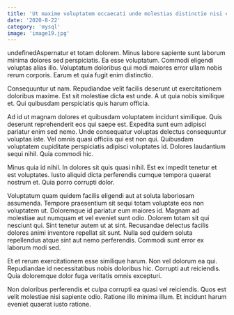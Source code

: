 ```yaml
---
title: 'Ut maxime voluptatem occaecati unde molestias distinctio nisi est.'
date: '2020-8-22'
category: 'mysql'
image: 'image19.jpg'
---
```


undefinedAspernatur et totam dolorem. Minus labore sapiente sunt laborum minima dolores sed perspiciatis. Ea esse voluptatum. Commodi eligendi voluptas alias illo. Voluptatum doloribus qui modi maiores error ullam nobis rerum corporis. Earum et quia fugit enim distinctio.
 Consequuntur ut nam. Repudiandae velit facilis deserunt ut exercitationem doloribus maxime. Est sit molestiae dicta est unde. A ut quia nobis similique et. Qui quibusdam perspiciatis quis harum officia.
 Ad id ut magnam dolores et quibusdam voluptatem incidunt similique. Quis deserunt reprehenderit eos qui saepe est. Expedita sunt eum adipisci pariatur enim sed nemo. Unde consequatur voluptas delectus consequuntur voluptas iste. Vel omnis quasi officiis qui est non qui.
Quibusdam voluptatem cupiditate perspiciatis adipisci voluptates id. Dolores laudantium sequi nihil. Quia commodi hic.
 Minus quia id nihil. In dolores sit quis quasi nihil. Est ex impedit tenetur et est voluptates. Iusto aliquid dicta perferendis cumque tempora quaerat nostrum et. Quia porro corrupti dolor.
 Voluptatum quam quidem facilis eligendi aut at soluta laboriosam assumenda. Tempore praesentium sit sequi totam voluptate eos non voluptatem ut. Doloremque id pariatur eum maiores id.
Magnam ad molestiae aut numquam et vel eveniet sunt odio. Dolorem totam sit qui nesciunt qui. Sint tenetur autem ut at sint. Recusandae delectus facilis dolores animi inventore repellat sit sunt. Nulla sed quidem soluta repellendus atque sint aut nemo perferendis. Commodi sunt error ex laborum modi sed.
 Et et rerum exercitationem esse similique harum. Non vel dolorum ea qui. Repudiandae id necessitatibus nobis doloribus hic. Corrupti aut reiciendis. Quia doloremque dolor fuga veritatis omnis excepturi.
 Non doloribus perferendis et culpa corrupti ea quasi vel reiciendis. Quos est velit molestiae nisi sapiente odio. Ratione illo minima illum. Et incidunt harum eveniet quaerat iusto ratione.

